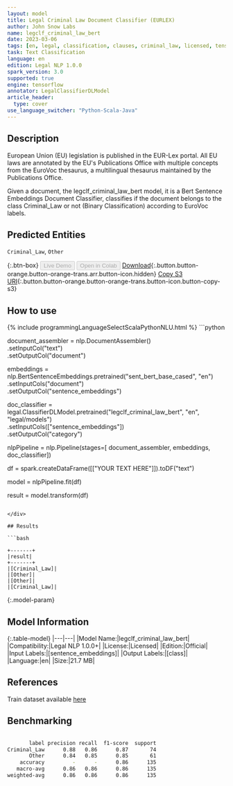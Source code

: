 ```yaml
---
layout: model
title: Legal Criminal Law Document Classifier (EURLEX)
author: John Snow Labs
name: legclf_criminal_law_bert
date: 2023-03-06
tags: [en, legal, classification, clauses, criminal_law, licensed, tensorflow]
task: Text Classification
language: en
edition: Legal NLP 1.0.0
spark_version: 3.0
supported: true
engine: tensorflow
annotator: LegalClassifierDLModel
article_header:
  type: cover
use_language_switcher: "Python-Scala-Java"
---
```


## Description

European Union (EU) legislation is published in the EUR-Lex portal. All EU laws are annotated by the EU's Publications Office with multiple concepts from the EuroVoc thesaurus, a multilingual thesaurus maintained by the Publications Office.

Given a document, the legclf_criminal_law_bert model, it is a Bert Sentence Embeddings Document Classifier, classifies if the document belongs to the class Criminal_Law or not (Binary Classification) according to EuroVoc labels.

## Predicted Entities

`Criminal_Law`, `Other`

{:.btn-box}
<button class="button button-orange" disabled>Live Demo</button>
<button class="button button-orange" disabled>Open in Colab</button>
[Download](https://s3.amazonaws.com/auxdata.johnsnowlabs.com/legal/models/legclf_criminal_law_bert_en_1.0.0_3.0_1678111769534.zip){:.button.button-orange.button-orange-trans.arr.button-icon.hidden}
[Copy S3 URI](s3://auxdata.johnsnowlabs.com/legal/models/legclf_criminal_law_bert_en_1.0.0_3.0_1678111769534.zip){:.button.button-orange.button-orange-trans.button-icon.button-copy-s3}

## How to use



<div class="tabs-box" markdown="1">
{% include programmingLanguageSelectScalaPythonNLU.html %}
```python

document_assembler = nlp.DocumentAssembler()\
    .setInputCol("text")\
    .setOutputCol("document")

embeddings = nlp.BertSentenceEmbeddings.pretrained("sent_bert_base_cased", "en")\
    .setInputCols("document")\
    .setOutputCol("sentence_embeddings")

doc_classifier = legal.ClassifierDLModel.pretrained("legclf_criminal_law_bert", "en", "legal/models")\
    .setInputCols(["sentence_embeddings"])\
    .setOutputCol("category")

nlpPipeline = nlp.Pipeline(stages=[
    document_assembler, 
    embeddings,
    doc_classifier])

df = spark.createDataFrame([["YOUR TEXT HERE"]]).toDF("text")

model = nlpPipeline.fit(df)

result = model.transform(df)

```

</div>

## Results

```bash

+-------+
|result|
+-------+
|[Criminal_Law]|
|[Other]|
|[Other]|
|[Criminal_Law]|

```

{:.model-param}
## Model Information

{:.table-model}
|---|---|
|Model Name:|legclf_criminal_law_bert|
|Compatibility:|Legal NLP 1.0.0+|
|License:|Licensed|
|Edition:|Official|
|Input Labels:|[sentence_embeddings]|
|Output Labels:|[class]|
|Language:|en|
|Size:|21.7 MB|

## References

Train dataset available [here](https://huggingface.co/datasets/lex_glue)

## Benchmarking

```bash

       label precision recall  f1-score  support
Criminal_Law      0.88   0.86      0.87       74
       Other      0.84   0.85      0.85       61
    accuracy         -      -      0.86      135
   macro-avg      0.86   0.86      0.86      135
weighted-avg      0.86   0.86      0.86      135
```